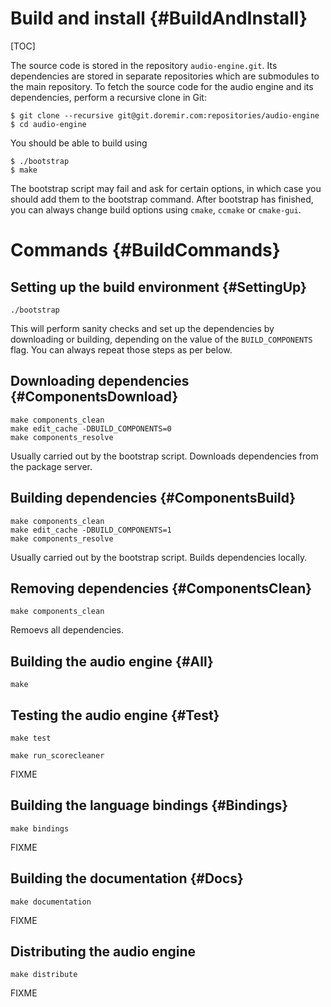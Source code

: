 
# Build and install {#BuildAndInstall}

[TOC]

The source code is stored in the repository `audio-engine.git`. Its dependencies are stored in
separate repositories which are submodules to the main repository. To fetch the source code for the
audio engine and its dependencies, perform a recursive clone in Git:

    $ git clone --recursive git@git.doremir.com:repositories/audio-engine
    $ cd audio-engine

You should be able to build using

    $ ./bootstrap
    $ make

The bootstrap script may fail and ask for certain options, in which case you should add them to the
bootstrap command. After bootstrap has finished, you can always change build options using `cmake`,
`ccmake` or `cmake-gui`.


# Commands {#BuildCommands}

## Setting up the build environment {#SettingUp}

    ./bootstrap
    
This will perform sanity checks and set up the dependencies by downloading or building, depending
on the value of the `BUILD_COMPONENTS` flag. You can always repeat those steps as per below.

## Downloading dependencies {#ComponentsDownload}

    make components_clean
    make edit_cache -DBUILD_COMPONENTS=0
    make components_resolve

Usually carried out by the bootstrap script. Downloads dependencies from the package server.

## Building dependencies {#ComponentsBuild}

    make components_clean
    make edit_cache -DBUILD_COMPONENTS=1
    make components_resolve

Usually carried out by the bootstrap script. Builds dependencies locally.

## Removing dependencies {#ComponentsClean}

    make components_clean

Remoevs all dependencies.

## Building the audio engine {#All}

    make

## Testing the audio engine {#Test}

    make test

    make run_scorecleaner

FIXME


## Building the language bindings {#Bindings}

    make bindings

FIXME

## Building the documentation {#Docs}

    make documentation

FIXME

## Distributing the audio engine

    make distribute

FIXME

